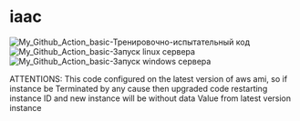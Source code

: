 # iaac  <br>
![My_Github_Action_basic](https://github.com/ildarbiano/iaac/actions/workflows/echo_basic.yml/badge.svg?branch=master)-Тренировочно-испытательный код<br>
![My_Github_Action_basic](https://github.com/ildarbiano/iaac/actions/workflows/start_linux.yml/badge.svg?branch=master)-Запуск linux сервера<br>
![My_Github_Action_basic](https://github.com/ildarbiano/iaac/actions/workflows/start_windows.yml/badge.svg?branch=master)-Запуск windows сервера<br>

ATTENTIONS:
This code configured on the latest version of aws ami, so if instance be Terminated by any cause then upgraded code restarting instance ID and new instance will be without data Value from latest version instance
